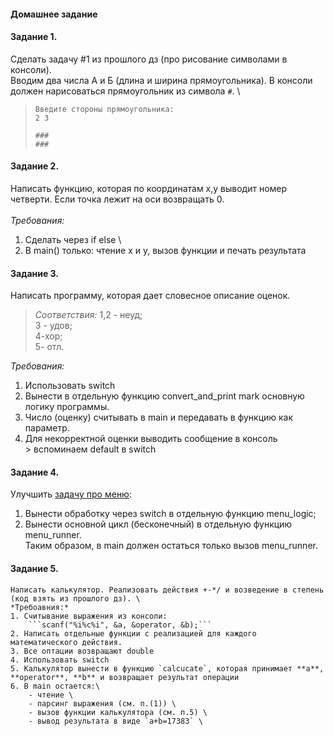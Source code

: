 #### Домашнее задание
#### Задание 1.
   Сделать задачу #1 из прошлого дз (про рисование символами в консоли). \
   Вводим два числа А и Б (длина и ширина прямоугольника). В консоли должен нарисоваться прямоугольник из символа `#`. \
   > ``` 
   > Введите стороны прямоугольника:
   > 2 3 
   > 
   > ### 
   > ### 
   > ```

#### Задание 2.
   Написать функцию, которая по координатам х,у выводит номер четверти. Если точка лежит на оси возвращать 0. \
   \
   *Требования:*
   1. Сделать через if else \
   2. В main() только: чтение x и y, вызов функции и печать результата

#### Задание 3.
   Написать программу, которая дает словесное описание оценок. 
   > *Соответствия:*
   > 1,2 - неуд; \
   > 3 - удов; \
   > 4-хор;  \
   > 5- отл. 

   *Требования:*
   1. Использовать switch
   2. Вынести в отдельную функцию convert_and_print mark основную логику программы.
   3. Число (оценку) считывать в main и передавать в функцию как параметр. 
   4. Для некорректной оценки выводить сообщение в консоль \
    > вспоминаем default в switch

#### Задание 4.
   Улучшить [задачу про меню](practice/19.03.23/simple_menu.c): 
   1. Вынести обработку через switch в отдельную функцию menu_logic;
   2. Вынести основной цикл (бесконечный) в отдельную функцию menu_runner. \
   Таким образом, в main должен остаться только вызов menu_runner.

#### Задание 5.
    Написать калькулятор. Реализовать действия +-*/ и возведение в степень (код взять из прошлого дз). \ 
    *Требоавния:*   
    1. Считывание выражения из консоли: 
        ```scanf("%i%c%i", &a, &operator, &b);```
    2. Написать отдельные функции с реализацией для каждого математического действия.
    3. Все оптации возвращают double 
    4. Использовать switch
    5. Калькулятор вынести в функцию `calcucate`, которая принимает **a**, **operator**, **b** и возвращает результат операции
    6. В main остается:\
        - чтение \
        - парсинг выражения (см. п.(1)) \
        - вызов функции калькулятора (см. п.5) \
        - вывод результата в виде `a+b=17383` \
